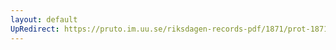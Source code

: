 ```yaml
---
layout: default
UpRedirect: https://pruto.im.uu.se/riksdagen-records-pdf/1871/prot-1871--fk--117/prot-1871--fk--117_006.pdf
---
```

